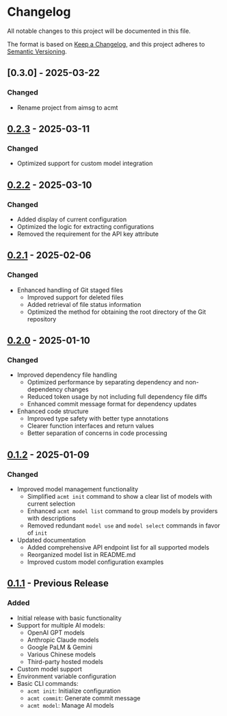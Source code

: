 # Changelog

All notable changes to this project will be documented in this file.

The format is based on [Keep a Changelog](https://keepachangelog.com/en/1.0.0/),
and this project adheres to [Semantic Versioning](https://semver.org/spec/v2.0.0.html).

## [0.3.0] - 2025-03-22

### Changed
- Rename project from aimsg to acmt 

## [0.2.3] - 2025-03-11

### Changed
- Optimized support for custom model integration

## [0.2.2] - 2025-03-10

### Changed
- Added display of current configuration
- Optimized the logic for extracting configurations
- Removed the requirement for the API key attribute

## [0.2.1] - 2025-02-06

### Changed
- Enhanced handling of Git staged files
  - Improved support for deleted files
  - Added retrieval of file status information
  - Optimized the method for obtaining the root directory of the Git repository

## [0.2.0] - 2025-01-10

### Changed
- Improved dependency file handling
  - Optimized performance by separating dependency and non-dependency changes
  - Reduced token usage by not including full dependency file diffs
  - Enhanced commit message format for dependency updates
- Enhanced code structure
  - Improved type safety with better type annotations
  - Clearer function interfaces and return values
  - Better separation of concerns in code processing

## [0.1.2] - 2025-01-09

### Changed
- Improved model management functionality
  - Simplified `acmt init` command to show a clear list of models with current selection
  - Enhanced `acmt model list` command to group models by providers with descriptions
  - Removed redundant `model use` and `model select` commands in favor of `init`
- Updated documentation
  - Added comprehensive API endpoint list for all supported models
  - Reorganized model list in README.md
  - Improved custom model configuration examples

## [0.1.1] - Previous Release

### Added
- Initial release with basic functionality
- Support for multiple AI models:
  - OpenAI GPT models
  - Anthropic Claude models
  - Google PaLM & Gemini
  - Various Chinese models
  - Third-party hosted models
- Custom model support
- Environment variable configuration
- Basic CLI commands:
  - `acmt init`: Initialize configuration
  - `acmt commit`: Generate commit message
  - `acmt model`: Manage AI models

[0.2.3]: https://github.com/yurentle/acmt/compare/v0.2.2...v0.2.3
[0.2.2]: https://github.com/yurentle/acmt/compare/v0.2.1...v0.2.2
[0.2.1]: https://github.com/yurentle/acmt/compare/v0.2.0...v0.2.1
[0.2.0]: https://github.com/yurentle/acmt/compare/v0.1.2...v0.2.0
[0.1.2]: https://github.com/yurentle/acmt/compare/v0.1.1...v0.1.2
[0.1.1]: https://github.com/yurentle/acmt/releases/tag/v0.1.1
